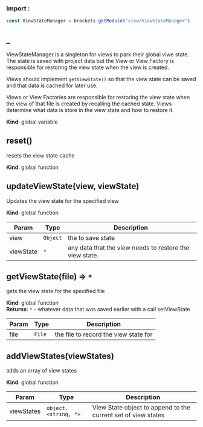 ### Import :
```js
const ViewStateManager = brackets.getModule("view/ViewStateManager")
```

<a name="_"></a>

## \_
ViewStateManager is a singleton for views to park their global viwe state. The state is saved
with project data but the View or View Factory is responsible for restoring the view state
when the view is created.

Views should implement `getViewState()` so that the view state can be saved and that data is cached
for later use.

Views or View Factories are responsible for restoring the view state when the view of that file is created
by recalling the cached state.  Views determine what data is store in the view state and how to restore it.

**Kind**: global variable  
<a name="reset"></a>

## reset()
resets the view state cache

**Kind**: global function  
<a name="updateViewState"></a>

## updateViewState(view, viewState)
Updates the view state for the specified view

**Kind**: global function  

| Param | Type | Description |
| --- | --- | --- |
| view | <code>Object</code> | the to save state |
| viewState | <code>\*</code> | any data that the view needs to restore the view state. |

<a name="getViewState"></a>

## getViewState(file) ⇒ <code>\*</code>
gets the view state for the specified file

**Kind**: global function  
**Returns**: <code>\*</code> - whatever data that was saved earlier with a call setViewState  

| Param | Type | Description |
| --- | --- | --- |
| file | <code>File</code> | the file to record the view state for |

<a name="addViewStates"></a>

## addViewStates(viewStates)
adds an array of view states

**Kind**: global function  

| Param | Type | Description |
| --- | --- | --- |
| viewStates | <code>object.&lt;string, \*&gt;</code> | View State object to append to the current set of view states |

